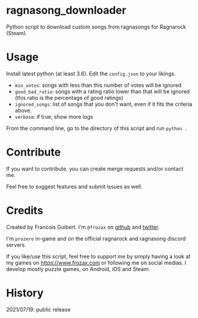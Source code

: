 # ragnasong_downloader

Python script to download custom songs from ragnasongs for Ragnarock (Steam).

# Usage

Install latest python (at least 3.6).
Edit the `config.json` to your likings.
- `min_votes`: songs with less than this number of votes will be ignored
- `good_bad_ratio`: songs with a rating ratio lower than that will be ignored (this ratio is the percentage of good ratings)
- `ignored_songs`: list of songs that you don't want, even if it fits the criteria above.
- `verbose`: if true, show more logs

From the command line, go to the directory of this script and run `python .`

# Contribute

If you want to contribute, you can create merge requests and/or contact me.

Feel free to suggest features and submit issues as well.

# Credits

Created by Francois Guibert.
I'm `@frozax` on [github](https://github.com/frozax) and [twitter](https://twitter.com/frozax).

I'm `prozero` in-game and on the official ragnarock and ragnasong discord servers.

If you like/use this script, feel free to support me by simply having a look at my games on https://www.frozax.com or following me on social medias. I develop mostly puzzle games, on Android, iOS and Steam.

# History

2021/07/19: public release
